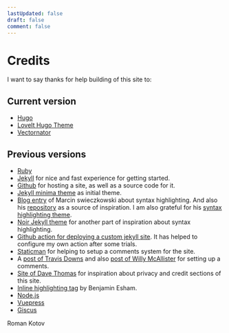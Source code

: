 ```yaml
---
lastUpdated: false
draft: false
comment: false
---
```


# Credits

I want to say thanks for help building of this site to:

## Current version
- [Hugo](https://gohugo.io)
- [LoveIt Hugo Theme](https://hugoloveit.com)
- [Vectornator](https://www.vectornator.io)

## Previous versions

- [Ruby](https://www.ruby-lang.org)
- [Jekyll](https://jekyllrb.com) for nice and fast experience for getting started.
- [Github](https://github.com) for hosting a site, as well as a source code for it.
- [Jekyll minima theme](https://github.com/jekyll/minima) as initial theme.
-  [Blog entry](https://www.bytedude.com/jekyll-syntax-highlighting-and-line-numbers/) of Marcin swieczkowski about syntax highlighting. And also his [repository](https://github.com/m-cat/bytedude.com/blob/master/_sass/minutia/_syntax-highlighting.scss) as a source of inspiration. I am also grateful for his [syntax highlighting theme](https://github.com/m-cat/nimbus-pygments).
- [Noir Jekyll theme](https://noir.essentialenemy.com/) for another part of inspiration about syntax highlighting.
- [Github action for deploying a custom jekyll site](https://github.com/marketplace/actions/jekyll-4-build-deploy). It has helped to configure my own action after some trials.
- [Staticman](https://staticman.net/) for helping to setup a comments system for the site.
- A [post of Travis Downs](https://travisdowns.github.io/blog/2020/02/05/now-with-comments.html) and also [post of Willy McAllister](https://spinningnumbers.org/a/staticman-heroku.html) for setting up a comments.
- [Site of Dave Thomas](https://pragdave.me) for inspiration about privacy and credit sections of this site.
- [Inline highlighting tag](https://github.com/bdesham/inline_highlight) by Benjamin Esham.
- [Node.js](https://nodejs.org)
- [Vuepress](https://v2.vuepress.vuejs.org/)
- [Giscus](https://giscus.app)

Roman Kotov
